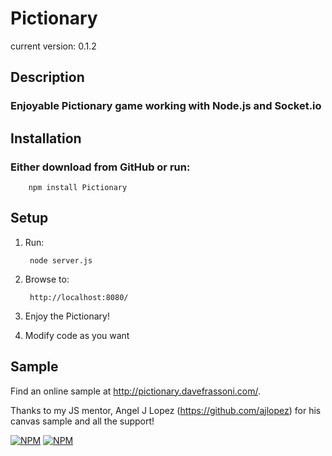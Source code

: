 # Pictionary #
current version: 0.1.2

## Description ##

### Enjoyable Pictionary game working with Node.js and Socket.io ###

## Installation ##

### Either download from GitHub or run: ###

		npm install Pictionary

## Setup ##

1. Run:

		node server.js

1. Browse to:

		http://localhost:8080/

1. Enjoy the Pictionary!

1. Modify code as you want

## Sample ##

Find an online sample at http://pictionary.davefrassoni.com/.

Thanks to my JS mentor, Angel J Lopez (https://github.com/ajlopez) for his canvas sample and all the support!

[![NPM](https://nodei.co/npm/Pictionary.png?downloads=true&stars=true)](https://nodei.co/npm/Pictionary/)
[![NPM](https://nodei.co/npm-dl/Pictionary.png)](https://nodei.co/npm/Pictionary/)
